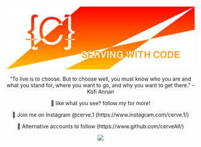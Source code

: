 
<p align="center">
  <img src="https://github.com/cerver1/cerver1/blob/master/v4-github-banner.png" hieght ='20'>
</p>

<p align="center">
  “To live is to choose. But to choose well, you must know who you are and what you stand for, where you want to go, and why you want to get there.” - Kofi Annan
</p>

<!--
**cerver1/cerver1** is a ✨ _special_ ✨ repository because its `README.md` (this file) appears on your GitHub profile.

Here are some ideas to get you started:

- 🔭 I’m currently working on ...
- 🌱 I’m currently learning ...
- 👯 I’m looking to collaborate on ...
- 🤔 I’m looking for help with ...
- 💬 Ask me about ...
- 📫 How to reach me: ...
- 😄 Pronouns: ...

-->
  
<p align="center"/>
  🖤 like what you see? follow my for more!
</p>

<p align="center"/>
  🖤 Join me on Instagram @cerve.1 (https://www.instagram.com/cerve.1/)
</p>

<p align="center"/>
  🖤 Alternative accounts to follow (https://www.github.com/cerveAll/)
</p>

<p align="center" >
  <a href="https://github.com/anuraghazra/github-readme-stats"> 
    <img  src="https://github-readme-stats.vercel.app/api?username=cerver1&&show_icons=true&theme=default"/>
  </a>
</p>

